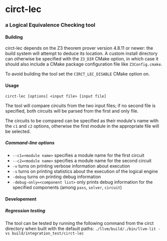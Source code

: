 # circt-lec
### a Logical Equivalence Checking tool
#### Building
circt-lec depends on the Z3 theorem prover version 4.8.11 or newer: the build
system will attempt to deduce its location. A custom install directory can
otherwise be specified with the `Z3_DIR` CMake option, in which case it should
also include a CMake package configuration file like `Z3Config.cmake`.

To avoid building the tool set the `CIRCT_LEC_DISABLE` CMake option on.

#### Usage
```circt-lec [options] <input file> [input file]```

The tool will compare circuits from the two input files; if no second file is
specified, both circuits will be parsed from the first and only file.

The circuits to be compared can be specified as their module's name with the
`c1` and `c2` options, otherwise the first module in the appropriate file will
be selected.

##### Command-line options
- `--c1=<module name>` specifies a module name for the first circuit
- `--c2=<module name>` specifies a module name for the second circuit
- `-v` turns on printing verbose information about execution
- `-s` turns on printing statistics about the execution of the logical engine
- `-debug` turns on printing debug information
- `-debug-only=<component list>` only prints debug information for the specified
  components (among `pass`, `solver`, `circuit`)

#### Developement
##### Regression testing
The tool can be tested by running the following command from the circt directory
when built with the default paths:
```./llvm/build/./bin/llvm-lit -vs build/integration_test/circt-lec```
